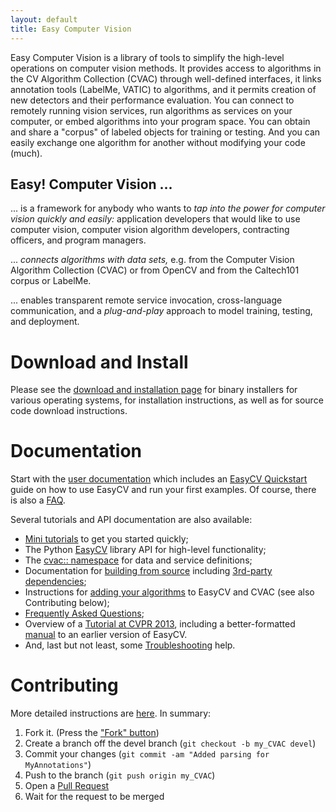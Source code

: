 ```yaml
---
layout: default
title: Easy Computer Vision
---
```


Easy Computer Vision is a library of tools to simplify the high-level
operations on computer vision methods.  It provides access to
algorithms in the CV Algorithm Collection (CVAC) through well-defined
interfaces, it links annotation tools (LabelMe, VATIC) to algorithms,
and it permits creation of new detectors and their performance
evaluation.  You can connect to remotely running vision services, run
algorithms as services on your computer, or embed algorithms into your
program space.  You can obtain and share a "corpus" of labeled objects
for training or testing.  And you can easily exchange one algorithm
for another without modifying your code (much).

## Easy! Computer Vision ...

... is a framework for anybody who wants to *tap into the power for
computer vision quickly and easily:* application developers that would
like to use computer vision, computer vision algorithm developers,
contracting officers, and program managers.

... *connects algorithms with data sets,* e.g. from the Computer Vision
Algorithm Collection (CVAC) or from OpenCV and from the Caltech101
corpus or LabelMe.

... enables transparent remote service invocation, cross-language
communication, and a *plug-and-play* approach to model training,
testing, and deployment.

# Download and Install

Please see the [download and installation page](download.html) for
binary installers for various operating systems, for installation
instructions, as well as for source code download instructions.

# Documentation

Start with the [user documentation](user-documentation.html) which
includes an [EasyCV Quickstart](user-documentation.html#quickstart)
guide on how to use EasyCV and run your first examples.  Of
course, there is also a [FAQ](http://movesinstitute.org/~kolsch/CVAC/faq.html).

Several tutorials and API documentation are also available:

* [Mini tutorials](demos.html) to get you started quickly;
* The Python [EasyCV](html/namespaceeasy.html) library API for high-level functionality;
* The [cvac:: namespace](html/namespacecvac.html) for data and service definitions;
* Documentation for [building from source](building.html) including
  [3rd-party dependencies](dependencies.html);
* Instructions for [adding your algorithms](integrating.html)
  to EasyCV and CVAC (see also Contributing below);
* [Frequently Asked Questions](http://movesinstitute.org/~kolsch/CVAC/faq.html);
* Overview of a [Tutorial at CVPR 2013](http://movesinstitute.org/~kolsch/CVAC/tutorial.html),
  including a better-formatted [manual](http://movesinstitute.org/~kolsch/CVAC/Easy.pdf)
  to an earlier version of EasyCV.
* And, last but not least, some [Troubleshooting](troubleshooting.html) help.

# Contributing

More detailed instructions are [here](integrating.html).  In summary:

1. Fork it. (Press the ["Fork" button](https://github.com/NPSVisionLab/CVAC))
2. Create a branch off the devel branch (`git checkout -b my_CVAC devel`)
3. Commit your changes (`git commit -am "Added parsing for MyAnnotations"`)
4. Push to the branch (`git push origin my_CVAC`)
5. Open a [Pull Request](https://github.com/NPSVisionLab/CVAC/pulls)
6. Wait for the request to be merged
